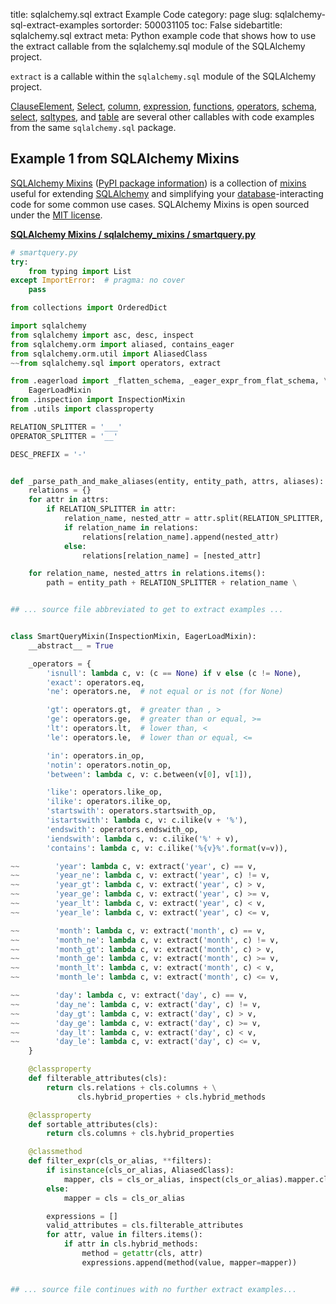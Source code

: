 title: sqlalchemy.sql extract Example Code
category: page
slug: sqlalchemy-sql-extract-examples
sortorder: 500031105
toc: False
sidebartitle: sqlalchemy.sql extract
meta: Python example code that shows how to use the extract callable from the sqlalchemy.sql module of the SQLAlchemy project.


`extract` is a callable within the `sqlalchemy.sql` module of the SQLAlchemy project.

<a href="/sqlalchemy-sql-clauseelement-examples.html">ClauseElement</a>,
<a href="/sqlalchemy-sql-select-examples.html">Select</a>,
<a href="/sqlalchemy-sql-column-examples.html">column</a>,
<a href="/sqlalchemy-sql-expression-examples.html">expression</a>,
<a href="/sqlalchemy-sql-functions-examples.html">functions</a>,
<a href="/sqlalchemy-sql-operators-examples.html">operators</a>,
<a href="/sqlalchemy-sql-schema-examples.html">schema</a>,
<a href="/sqlalchemy-sql-select-examples.html">select</a>,
<a href="/sqlalchemy-sql-sqltypes-examples.html">sqltypes</a>,
and <a href="/sqlalchemy-sql-table-examples.html">table</a>
are several other callables with code examples from the same `sqlalchemy.sql` package.

## Example 1 from SQLAlchemy Mixins
[SQLAlchemy Mixins](https://github.com/absent1706/sqlalchemy-mixins)
([PyPI package information](https://pypi.org/project/sqlalchemy-mixins/))
is a collection of
[mixins](https://stackoverflow.com/questions/533631/what-is-a-mixin-and-why-are-they-useful)
useful for extending [SQLAlchemy](/sqlalchemy.html) and simplifying
your [database](/databases.html)-interacting code for some common
use cases. SQLAlchemy Mixins is open sourced under the
[MIT license](https://github.com/absent1706/sqlalchemy-mixins/blob/master/LICENSE.txt).

[**SQLAlchemy Mixins / sqlalchemy_mixins / smartquery.py**](https://github.com/absent1706/sqlalchemy-mixins/blob/master/sqlalchemy_mixins/./smartquery.py)

```python
# smartquery.py
try:
    from typing import List
except ImportError:  # pragma: no cover
    pass

from collections import OrderedDict

import sqlalchemy
from sqlalchemy import asc, desc, inspect
from sqlalchemy.orm import aliased, contains_eager
from sqlalchemy.orm.util import AliasedClass
~~from sqlalchemy.sql import operators, extract

from .eagerload import _flatten_schema, _eager_expr_from_flat_schema, \
    EagerLoadMixin
from .inspection import InspectionMixin
from .utils import classproperty

RELATION_SPLITTER = '___'
OPERATOR_SPLITTER = '__'

DESC_PREFIX = '-'


def _parse_path_and_make_aliases(entity, entity_path, attrs, aliases):
    relations = {}
    for attr in attrs:
        if RELATION_SPLITTER in attr:
            relation_name, nested_attr = attr.split(RELATION_SPLITTER, 1)
            if relation_name in relations:
                relations[relation_name].append(nested_attr)
            else:
                relations[relation_name] = [nested_attr]

    for relation_name, nested_attrs in relations.items():
        path = entity_path + RELATION_SPLITTER + relation_name \


## ... source file abbreviated to get to extract examples ...


class SmartQueryMixin(InspectionMixin, EagerLoadMixin):
    __abstract__ = True

    _operators = {
        'isnull': lambda c, v: (c == None) if v else (c != None),
        'exact': operators.eq,
        'ne': operators.ne,  # not equal or is not (for None)

        'gt': operators.gt,  # greater than , >
        'ge': operators.ge,  # greater than or equal, >=
        'lt': operators.lt,  # lower than, <
        'le': operators.le,  # lower than or equal, <=

        'in': operators.in_op,
        'notin': operators.notin_op,
        'between': lambda c, v: c.between(v[0], v[1]),

        'like': operators.like_op,
        'ilike': operators.ilike_op,
        'startswith': operators.startswith_op,
        'istartswith': lambda c, v: c.ilike(v + '%'),
        'endswith': operators.endswith_op,
        'iendswith': lambda c, v: c.ilike('%' + v),
        'contains': lambda c, v: c.ilike('%{v}%'.format(v=v)),

~~        'year': lambda c, v: extract('year', c) == v,
~~        'year_ne': lambda c, v: extract('year', c) != v,
~~        'year_gt': lambda c, v: extract('year', c) > v,
~~        'year_ge': lambda c, v: extract('year', c) >= v,
~~        'year_lt': lambda c, v: extract('year', c) < v,
~~        'year_le': lambda c, v: extract('year', c) <= v,

~~        'month': lambda c, v: extract('month', c) == v,
~~        'month_ne': lambda c, v: extract('month', c) != v,
~~        'month_gt': lambda c, v: extract('month', c) > v,
~~        'month_ge': lambda c, v: extract('month', c) >= v,
~~        'month_lt': lambda c, v: extract('month', c) < v,
~~        'month_le': lambda c, v: extract('month', c) <= v,

~~        'day': lambda c, v: extract('day', c) == v,
~~        'day_ne': lambda c, v: extract('day', c) != v,
~~        'day_gt': lambda c, v: extract('day', c) > v,
~~        'day_ge': lambda c, v: extract('day', c) >= v,
~~        'day_lt': lambda c, v: extract('day', c) < v,
~~        'day_le': lambda c, v: extract('day', c) <= v,
    }

    @classproperty
    def filterable_attributes(cls):
        return cls.relations + cls.columns + \
               cls.hybrid_properties + cls.hybrid_methods

    @classproperty
    def sortable_attributes(cls):
        return cls.columns + cls.hybrid_properties

    @classmethod
    def filter_expr(cls_or_alias, **filters):
        if isinstance(cls_or_alias, AliasedClass):
            mapper, cls = cls_or_alias, inspect(cls_or_alias).mapper.class_
        else:
            mapper = cls = cls_or_alias

        expressions = []
        valid_attributes = cls.filterable_attributes
        for attr, value in filters.items():
            if attr in cls.hybrid_methods:
                method = getattr(cls, attr)
                expressions.append(method(value, mapper=mapper))


## ... source file continues with no further extract examples...

```

